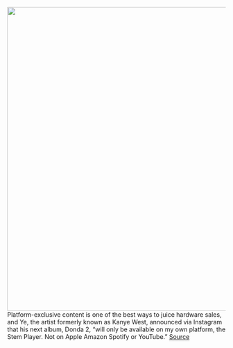 <img src='https://cdn.vox-cdn.com/thumbor/yA5NI3X66Z7v5adQ34qMtFETdds=/0x0:2040x1360/1200x800/filters:focal(857x517:1183x843)/cdn.vox-cdn.com/uploads/chorus_image/image/70525813/jpeters_211215_4935_0007.0.jpg' width='700px' /><br/>
Platform-exclusive content is one of the best ways to juice hardware sales, and Ye, the artist formerly known as Kanye West, announced via Instagram that his next album, Donda 2, “will only be available on my own platform, the Stem Player. Not on Apple Amazon Spotify or YouTube.”
<a href='https://www.theverge.com/2022/2/18/22940748/donda-2-stem-player-kanye-west-exclusive-music'> Source <a/>
